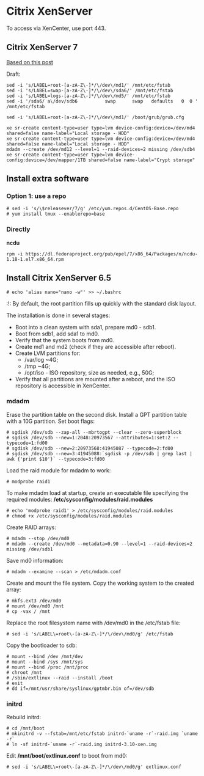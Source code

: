 # Citrix XenServer

To access via XenCenter, use port 443.

## Citrix XenServer 7

[Based on this post](https://discussions.citrix.com/topic/378478-xenserver-7-raid1-mdadm-after-install-running-system/)

Draft:
```shell
sed -i 's/LABEL=root-[a-zA-Z\-]*/\/dev\/md1/' /mnt/etc/fstab
sed -i 's/LABEL=swap-[a-zA-Z\-]*/\/dev\/sda6/' /mnt/etc/fstab
sed -i 's/LABEL=logs-[a-zA-Z\-]*/\/dev\/md5/' /mnt/etc/fstab
sed -i '/sda6/ a\/dev/sdb6          swap      swap   defaults   0  0 ' /mnt/etc/fstab

sed -i 's/LABEL=root-[a-zA-Z\-]*/\/dev\/md1/' /boot/grub/grub.cfg

xe sr-create content-type=user type=lvm device-config:device=/dev/md4 shared=false name-label="Local storage - HDD"
xe sr-create content-type=user type=lvm device-config:device=/dev/md4 shared=false name-label="Local storage - HDD"
mdadm --create /dev/md12 --level=1 --raid-devices=2 missing /dev/sdb4
xe sr-create content-type=user type=lvm device-config:device=/dev/mapper/1TB shared=false name-label="Crypt storage"
```

## Install extra software

### Option 1: use a repo

```shell
# sed -i 's/\$releasever/7/g' /etc/yum.repos.d/CentOS-Base.repo
# yum install tmux --enablerepo=base
```

### Directly

**ncdu**

```shell
rpm -i https://dl.fedoraproject.org/pub/epel/7/x86_64/Packages/n/ncdu-1.18-1.el7.x86_64.rpm
```

## Install Citrix XenServer 6.5

```shell
# echo 'alias nano="nano -w"' >> ~/.bashrc
```

:!: By default, the root partition fills up quickly with the standard disk layout.

The installation is done in several stages:
  * Boot into a clean system with sda1, prepare md0 - sdb1.
  * Boot from sdb1, add sda1 to md0.
  * Verify that the system boots from md0.
  * Create md1 and md2 (check if they are accessible after reboot).
  * Create LVM partitions for:
    * /var/log ~4G;
    * /tmp ~4G;
    * /opt/iso - ISO repository, size as needed, e.g., 50G;
  * Verify that all partitions are mounted after a reboot, and the ISO repository is accessible in XenCenter.

### mdadm
Erase the partition table on the second disk. Install a GPT partition table with a 10G partition. Set boot flags:
```shell
# sgdisk /dev/sdb --zap-all --mbrtogpt --clear --zero-superblock
# sgdisk /dev/sdb --new=1:2048:20973567 --attributes=1:set:2 --typecode=1:fd00
# sgdisk /dev/sdb --new=2:20973568:41945087 --typecode=2:fd00
# sgdisk /dev/sdb --new=3:41945088:`sgdisk -p /dev/sdb | grep last | awk {'print $10'}` --typecode=3:fd00
```

Load the raid module for mdadm to work:
```shell
# modprobe raid1
```

To make mdadm load at startup, create an executable file specifying the required modules:
**/etc/sysconfig/modules/raid.modules**
```shell
# echo 'modprobe raid1' > /etc/sysconfig/modules/raid.modules
# chmod +x /etc/sysconfig/modules/raid.modules
```

Create RAID arrays:
```shell
# mdadm --stop /dev/md0
# mdadm --create /dev/md0 --metadata=0.90 --level=1 --raid-devices=2 missing /dev/sdb1
```

Save md0 information:
```shell
# mdadm --examine --scan > /etc/mdadm.conf
```

Create and mount the file system. Copy the working system to the created array:
```shell
# mkfs.ext3 /dev/md0
# mount /dev/md0 /mnt
# cp -vax / /mnt
```

Replace the root filesystem name with /dev/md0 in the /etc/fstab file:
```shell
# sed -i 's/LABEL\=root\-[a-zA-Z\-]*/\/dev\/md0/g' /etc/fstab
```

Copy the bootloader to sdb:
```shell
# mount --bind /dev /mnt/dev
# mount --bind /sys /mnt/sys
# mount --bind /proc /mnt/proc
# chroot /mnt
# /sbin/extlinux --raid --install /boot
# exit
# dd if=/mnt/usr/share/syslinux/gptmbr.bin of=/dev/sdb
```

### initrd
Rebuild initrd:
```shell
# cd /mnt/boot
# mkinitrd -v --fstab=/mnt/etc/fstab initrd-`uname -r`-raid.img `uname -r`
# ln -sf initrd-`uname -r`-raid.img initrd-3.10-xen.img
```

Edit **/mnt/boot/extlinux.conf** to boot from md0:
```shell
# sed -i 's/LABEL\=root\-[a-zA-Z\-]*/\/dev\/md0/g' extlinux.conf
```

<!-- The file should look like this:
```shell
default xe
prompt 1 -->
